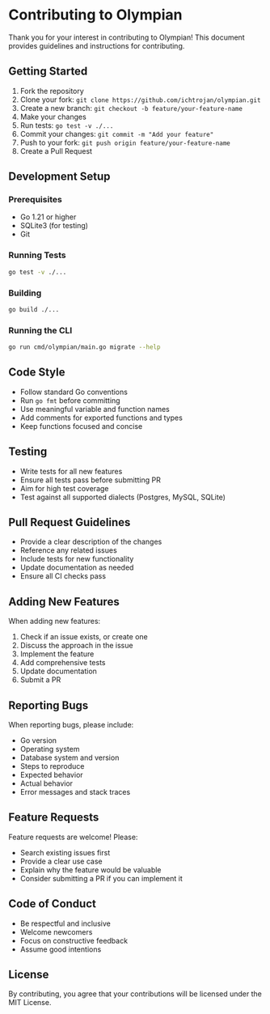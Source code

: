 # Contributing to Olympian

Thank you for your interest in contributing to Olympian! This document provides guidelines and instructions for contributing.

## Getting Started

1. Fork the repository
2. Clone your fork: `git clone https://github.com/ichtrojan/olympian.git`
3. Create a new branch: `git checkout -b feature/your-feature-name`
4. Make your changes
5. Run tests: `go test -v ./...`
6. Commit your changes: `git commit -m "Add your feature"`
7. Push to your fork: `git push origin feature/your-feature-name`
8. Create a Pull Request

## Development Setup

### Prerequisites

- Go 1.21 or higher
- SQLite3 (for testing)
- Git

### Running Tests

```bash
go test -v ./...
```

### Building

```bash
go build ./...
```

### Running the CLI

```bash
go run cmd/olympian/main.go migrate --help
```

## Code Style

- Follow standard Go conventions
- Run `go fmt` before committing
- Use meaningful variable and function names
- Add comments for exported functions and types
- Keep functions focused and concise

## Testing

- Write tests for all new features
- Ensure all tests pass before submitting PR
- Aim for high test coverage
- Test against all supported dialects (Postgres, MySQL, SQLite)

## Pull Request Guidelines

- Provide a clear description of the changes
- Reference any related issues
- Include tests for new functionality
- Update documentation as needed
- Ensure all CI checks pass

## Adding New Features

When adding new features:

1. Check if an issue exists, or create one
2. Discuss the approach in the issue
3. Implement the feature
4. Add comprehensive tests
5. Update documentation
6. Submit a PR

## Reporting Bugs

When reporting bugs, please include:

- Go version
- Operating system
- Database system and version
- Steps to reproduce
- Expected behavior
- Actual behavior
- Error messages and stack traces

## Feature Requests

Feature requests are welcome! Please:

- Search existing issues first
- Provide a clear use case
- Explain why the feature would be valuable
- Consider submitting a PR if you can implement it

## Code of Conduct

- Be respectful and inclusive
- Welcome newcomers
- Focus on constructive feedback
- Assume good intentions

## License

By contributing, you agree that your contributions will be licensed under the MIT License.

